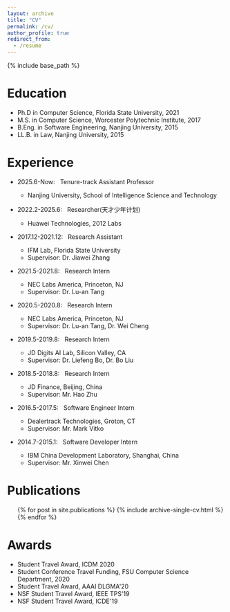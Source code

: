 ```yaml
---
layout: archive
title: "CV"
permalink: /cv/
author_profile: true
redirect_from:
  - /resume
---
```


{% include base_path %}

Education
======
* Ph.D in Computer Science, Florida State University, 2021
* M.S. in Computer Science, Worcester Polytechnic Institute, 2017
* B.Eng. in Software Engineering, Nanjing University, 2015
* LL.B. in Law, Nanjing University, 2015


Experience
======
* 2025.6-Now: &nbsp;&nbsp;Tenure-track Assistant Professor
  * Nanjing University, School of Intelligence Science and Technology

* 2022.2-2025.6: &nbsp;&nbsp;Researcher(天才少年计划)
  * Huawei Technologies, 2012 Labs

* 2017.12-2021.12: &nbsp;&nbsp;Research Assistant
  * IFM Lab, Florida State University
  * Supervisor: Dr. Jiawei Zhang

* 2021.5-2021.8: &nbsp;&nbsp;Research Intern
  * NEC Labs America, Princeton, NJ
  * Supervisor: Dr. Lu-an Tang

* 2020.5-2020.8: &nbsp;&nbsp;Research Intern
  * NEC Labs America, Princeton, NJ
  * Supervisor: Dr. Lu-an Tang, Dr. Wei Cheng

* 2019.5-2019.8: &nbsp;&nbsp;Research Intern
  * JD Digits AI Lab, Silicon Valley, CA
  * Supervisor: Dr. Liefeng Bo, Dr. Bo Liu

* 2018.5-2018.8: &nbsp;&nbsp;Research Intern
  * JD Finance, Beijing, China
  * Supervisor: Mr. Hao Zhu

* 2016.5-2017.5: &nbsp;&nbsp;Software Engineer Intern
  * Dealertrack Technologies, Groton, CT
  * Supervisor: Mr. Mark Vitko

* 2014.7-2015.1: &nbsp;&nbsp;Software Developer Intern
  * IBM China Development Laboratory, Shanghai, China
  * Supervisor: Mr. Xinwei Chen

Publications
======
  <ul>{% for post in site.publications %}
    {% include archive-single-cv.html %}
  {% endfor %}</ul>

Awards
======
* Student Travel Award, ICDM 2020
* Student Conference Travel Funding, FSU Computer Science Department, 2020
* Student Travel Award, AAAI DLGMA'20
* NSF Student Travel Award, IEEE TPS'19
* NSF Student Travel Award, ICDE'19

<!--Talks
======
  <ul>{% for post in site.talks %}
    {% include archive-single-talk-cv.html %}
  {% endfor %}</ul>

Teaching
======
  <ul>{% for post in site.teaching %}
    {% include archive-single-cv.html %}
  {% endfor %}</ul>

Service and leadership
======
* Currently signed in to 43 different slack teams
-->
